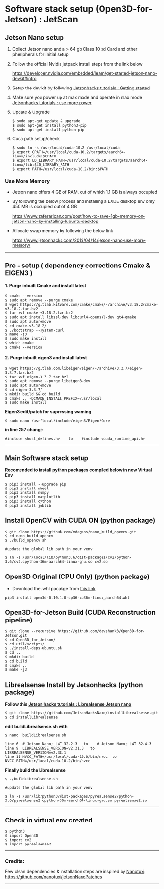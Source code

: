 # Software stack setup (Open3D-for-Jetson) : JetScan

## **Jetson Nano setup**

1. Collect Jetson nano and a > 64 gb Class 10 sd Card and other pheripherals for initial setup

2. Follow the official Nvidia jetpack install steps from the link below:

   https://developer.nvidia.com/embedded/learn/get-started-jetson-nano-devkit#intro

3. Setup the dev kit by following [Jetsonhacks tutorials : Getting started ](https://www.youtube.com/watch?v=km0yT99eVTY)

4. Make sure you power up at max mode and operate in max mode [Jetsonhacks tutorials : use more power](https://www.youtube.com/watch?v=jq1OqBe267A)

5. Update & Upgrade

	```
	$ sudo apt-get update & upgrade
	$ sudo apt-get install python3-pip
	$ sudo apt-get install python-pip
	```

6. Cuda path setup/check

	```
	$ sudo ln -s /usr/local/cuda-10.2 /usr/local/cuda
	$ export CPATH=/usr/local/cuda-10.2/targets/aarch64-linux/include:$CPATH
	$ export LD_LIBRARY_PATH=/usr/local/cuda-10.2/targets/aarch64-linux/lib:$LD_LIBRARY_PATH
	$ export PATH=/usr/local/cuda-10.2/bin:$PATH
	```
### **Use More Memory**

  * Jetson nano offers 4 GB of RAM, out of which 1.1 GB is always occupied
  * By following the below process and installing a LXDE desktop env only 450 MB is occupied out of 4 GB

    https://www.zaferarican.com/post/how-to-save-1gb-memory-on-jetson-nano-by-installing-lubuntu-desktop

  * Allocate swap memory by following the below link

    https://www.jetsonhacks.com/2019/04/14/jetson-nano-use-more-memory/

***
## **Pre - setup ( dependency corrections Cmake & EIGEN3 )**


#### 1. Purge inbuilt Cmake and install latest

```
$ cmake --version
$ sudo apt remove --purge cmake
$ wget https://gitlab.kitware.com/cmake/cmake/-/archive/v3.18.2/cmake-v3.18.2.tar.bz2
$ tar xvf cmake-v3.18.2.tar.bz2
$ sudo apt install libssl-dev libcurl4-openssl-dev qt4-qmake
$ sudo apt autoremove
$ cd cmake-v3.18.2/
$ ./bootstrap --system-curl
$ make -j3
$ sudo make install
$ which cmake
$ cmake --version
```

#### 2. Purge inbuilt eigen3 and install latest

```
$ wget https://gitlab.com/libeigen/eigen/-/archive/3.3.7/eigen-3.3.7.tar.bz2
$ tar xvf eigen-3.3.7.tar.bz2
$ sudo apt remove --purge libeigen3-dev
$ sudo apt autoremove
$ cd eigen-3.3.7/
$ mkdir build && cd build
$ cmake .. -DCMAKE_INSTALL_PREFIX=/usr/local
$ sudo make install
```
**Eigen3 edit/patch for supressing warning**
```
$ sudo nano /usr/local/include/eigen3/Eigen/Core
```
**in line 257 change**

```
#include <host_defines.h>    to    #include <cuda_runtime_api.h>
```
***
## **Main Software stack setup**

**Recomended to install python packages compiled below in new Virtual Env**

```
$ pip3 install --upgrade pip
$ pip3 install wheel
$ pip3 install numpy
$ pip3 install matplotlib
$ pip3 install cython
$ pip3 install joblib
```

## **Install OpenCV with CUDA ON (python package)**
```
$ git clone https://github.com/mdegans/nano_build_opencv.git
$ cd nano_build_opencv
$ ./build_opencv.sh

#update the global lib path in your venv

$ ln -s /usr/local/lib/python3.6/dist-packages/cv2/python-3.6/cv2.cpython-36m-aarch64-linux-gnu.so cv2.so
```

## **Open3D Original (CPU Only) (python package)**

 * Download the .whl pacakge from [this link](https://drive.google.com/file/d/1FhxkHadRMDqJsMjr4aRMilOgPXIEdh0H/view?usp=sharing)

 ```
 pip3 install open3d-0.10.1.0-cp36-cp36m-linux_aarch64.whl
 ``` 

## **Open3D-for-Jetson Build (CUDA Reconstruction pipeline)**

```
$ git clone --recursive https://github.com/devshank3/Open3D-for-Jetson.git
$ cd Open3D_for_Jetson/
$ cd util/scripts/
$ ./install-deps-ubuntu.sh
$ cd ..
$ mkdir build
$ cd build
$ cmake ..
$ make -j3
```
## **Librealsense Install by Jetsonhacks (python package)**

**Follow this [Jetson hacks tutorials : Librealsense Jetson nano](https://www.youtube.com/watch?v=lL3zxwN5Lnw)**

```
$ git clone https://github.com/JetsonHacksNano/installLibrealsense.git
$ cd installLibrealsense
```
**edit buildLibrealsense.sh with**

```
$ nano  buildLibrealsense.sh
```
```
line 6  # Jetson Nano; L4T 32.2.3   to    # Jetson Nano; L4T 32.4.3
line 9  LIBREALSENSE_VERSION=v2.31.0   to   LIBREALSENSE_VERSION=v2.38.1
line 11 NVCC_PATH=/usr/local/cuda-10.0/bin/nvcc  to  NVCC_PATH=/usr/local/cuda-10.2/bin/nvcc
```

**Finally build the Librealsense**
```
$ ./buildLibrealsense.sh

#update the global lib path in your venv

$ ln -s /usr/lib/python3/dist-packages/pyrealsense2/python-3.6/pyrealsense2.cpython-36m-aarch64-linux-gnu.so pyrealsense2.so
```

***
## **Check in virtual env created**

```
$ python3
$ import Open3D
$ import cv2
$ import pyrealsense2
```
***
### Credits:

Few clean dependencies & installation steps are inspired by [Nanotuxi](https://github.com/nanotuxi/jetsonNanoPatches):
https://github.com/nanotuxi/jetsonNanoPatches 

***